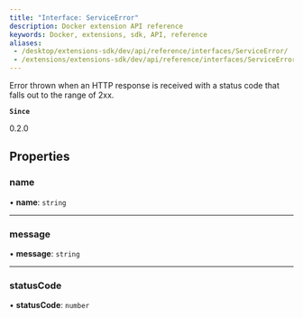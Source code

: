 ```yaml
---
title: "Interface: ServiceError"
description: Docker extension API reference
keywords: Docker, extensions, sdk, API, reference
aliases:
 - /desktop/extensions-sdk/dev/api/reference/interfaces/ServiceError/
 - /extensions/extensions-sdk/dev/api/reference/interfaces/ServiceError/
---
```


Error thrown when an HTTP response is received with a status code that falls
out to the range of 2xx.

**`Since`**

0.2.0

## Properties

### name

• **name**: `string`

___

### message

• **message**: `string`

___

### statusCode

• **statusCode**: `number`
